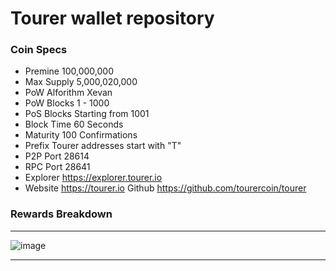 
Tourer wallet repository
=====================================

### Coin Specs

- Premine 100,000,000 
- Max Supply 5,000,020,000 
- PoW Alforithm Xevan 
- PoW Blocks 1 - 1000 
- PoS Blocks Starting from 1001 
- Block Time 60 Seconds 
- Maturity 100 Confirmations 
- Prefix Tourer addresses start with "T" 
- P2P Port 28614 
- RPC Port 28641 
- Explorer https://explorer.tourer.io 
- Website https://tourer.io Github https://github.com/tourercoin/tourer

### Rewards Breakdown

---

![image](https://user-images.githubusercontent.com/122272937/215455486-33c1bfc5-1411-47ec-9b91-4597a008936f.png)

---
